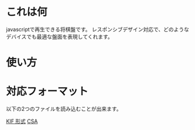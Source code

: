 # これは何

javascriptで再生できる将棋盤です。
レスポンシブデザイン対応で、どのようなデバイスでも最適な盤面を表現してくれます。


# 使い方

# 対応フォーマット

以下の2つのファイルを読み込むことが出来ます。

[KIF 形式](http://kakinoki.o.oo7.jp/kif_format.html)
[CSA](http://www2.computer-shogi.org/protocol/record_v22.html)
